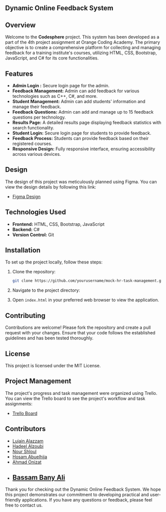 ## Dynamic Online Feedback System

## Overview

Welcome to the **Codesphere** project. This system has been developed as a part of the 4th project assignment at Orange Coding Academy. The primary objective is to create a comprehensive platform for collecting and managing feedback for a training institute's courses, utilizing HTML, CSS, Bootstrap, JavaScript, and C# for its core functionalities.

## Features

- **Admin Login :** Secure login page for the admin.
- **Feedback Management:** Admin can add feedback for various technologies such as C++, C#, and more.
- **Student Management:** Admin can add students' information and manage their feedback.
- **Feedback Questions:** Admin can add and manage up to 15 feedback questions per technology.
- **Results Page:** A detailed results page displaying feedback statistics with search functionality.
- **Student Login:** Secure login page for students to provide feedback.
- **Feedback Process:** Students can provide feedback based on their registered courses.
- **Responsive Design:** Fully responsive interface, ensuring accessibility across various devices.

## Design

The design of this project was meticulously planned using Figma. You can view the design details by following this link:

- [Figma Design](https://www.figma.com/design/Jon74M26AbCpPXMgs29Otd/Untitled?node-id=1-2&t=hS1EfdvKRzmKde2R-0)

## Technologies Used

- **Frontend:** HTML, CSS, Bootstrap, JavaScript
- **Backend:** C#
- **Version Control:** Git

## Installation

To set up the project locally, follow these steps:

1. Clone the repository:
   ```bash
   git clone https://github.com/yourusername/mock-hr-task-management.git
   ```
2. Navigate to the project directory:

3. Open `index.html` in your preferred web browser to view the application.

## Contributing

Contributions are welcome! Please fork the repository and create a pull request with your changes. Ensure that your code follows the established guidelines and has been tested thoroughly.

## License

This project is licensed under the MIT License.

## Project Management

The project's progress and task management were organized using Trello. You can view the Trello board to see the project's workflow and task assignments:

- [Trello Board](https://trello.com/b/xFfrapy4/groub3)

## Contributors

- [Lujain Alazzam](https://github.com/lujain988)
- [Hadeel Alzoubi](https://github.com/Hadeel-Alzoubi)
- [Nour Shloul](https://github.com/NourShloul)
- [Hosam Abuelhija](https://github.com/hosam-abuelhija)
- [Ahmad Onizat](https://github.com/a7madddddd)
- ## [Bassam Bany Ali](https://github.com/BassamBanyAli)

Thank you for checking out the Dynamic Online Feedback System. We hope this project demonstrates our commitment to developing practical and user-friendly applications. If you have any questions or feedback, please feel free to contact us.
